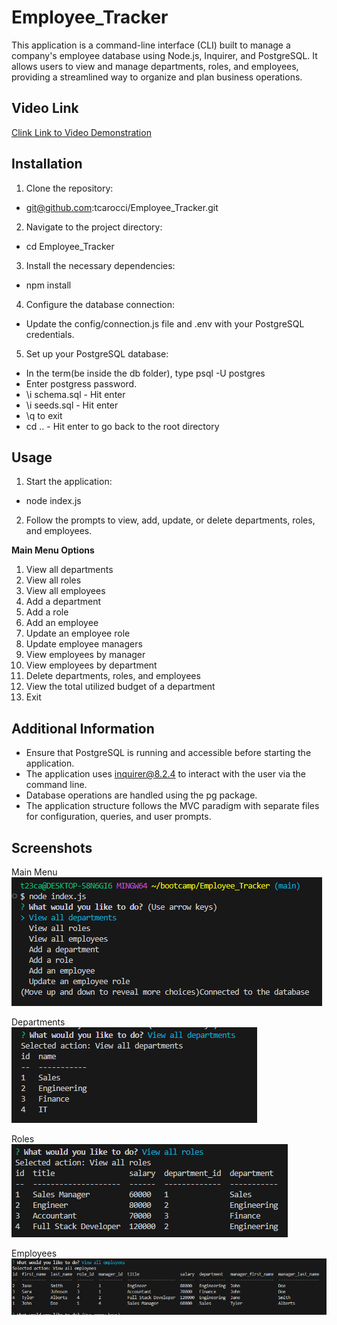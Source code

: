 # Employee_Tracker

This application is a command-line interface (CLI) built to manage a company's employee database using Node.js, Inquirer, and PostgreSQL. It allows users to view and manage departments, roles, and employees, providing a streamlined way to organize and plan business operations.

## Video Link

[Clink Link to Video Demonstration](/assets/Employee_tracker_vid.mp4)

## Installation

1. Clone the repository:

- git@github.com:tcarocci/Employee_Tracker.git

2. Navigate to the project directory:

- cd Employee_Tracker

3. Install the necessary dependencies:

- npm install

4. Configure the database connection:

- Update the config/connection.js file and .env with your PostgreSQL credentials.

5. Set up your PostgreSQL database:

- In the term(be inside the db folder), type psql -U postgres
- Enter postgress password.
- \i schema.sql - Hit enter
- \i seeds.sql - Hit enter
- \q to exit
- cd .. - Hit enter to go back to the root directory

## Usage

1. Start the application:

- node index.js

2. Follow the prompts to view, add, update, or delete departments, roles, and employees.

<b>Main Menu Options</b>

1. View all departments
2. View all roles
3. View all employees
4. Add a department
5. Add a role
6. Add an employee
7. Update an employee role
8. Update employee managers
9. View employees by manager
10. View employees by department
11. Delete departments, roles, and employees
12. View the total utilized budget of a department
13. Exit

## Additional Information

- Ensure that PostgreSQL is running and accessible before starting the application.
- The application uses inquirer@8.2.4 to interact with the user via the command line.
- Database operations are handled using the pg package.
- The application structure follows the MVC paradigm with separate files for configuration, queries, and user prompts.

## Screenshots

Main Menu<br>
![Main Menu](/assets/images/mmenu.png)

Departments<br>
![Departments](/assets/images/departments.png)

Roles<br>
![Roles](/assets/images/roles.png)

Employees<br>
![Employees](/assets/images/employee.png)
